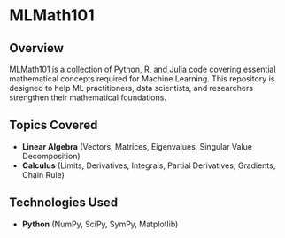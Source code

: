 # MLMath101

## Overview
MLMath101 is a collection of Python, R, and Julia code covering essential mathematical concepts required for Machine Learning. This repository is designed to help ML practitioners, data scientists, and researchers strengthen their mathematical foundations.

## Topics Covered
- **Linear Algebra** (Vectors, Matrices, Eigenvalues, Singular Value Decomposition)
- **Calculus** (Limits, Derivatives, Integrals, Partial Derivatives, Gradients, Chain Rule)

## Technologies Used
- **Python** (NumPy, SciPy, SymPy, Matplotlib)